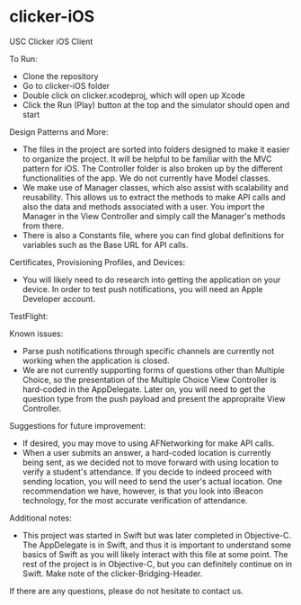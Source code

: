 # clicker-iOS
USC Clicker iOS Client

To Run:
- Clone the repository
- Go to clicker-iOS folder
- Double click on clicker.xcodeproj, which will open up Xcode
- Click the Run (Play) button at the top and the simulator should open and start

Design Patterns and More:
- The files in the project are sorted into folders designed to make it easier to organize the project. It will be helpful to be familiar with the MVC pattern for iOS. The Controller folder is also broken up by the different functionalities of the app. We do not currently have Model classes.
- We make use of Manager classes, which also assist with scalability and reusability. This allows us to extract the methods to make API calls and also the data and methods associated with a user. You import the Manager in the View Controller and simply call the Manager's methods from there.
- There is also a Constants file, where you can find global definitions for variables such as the Base URL for API calls.

Certificates, Provisioning Profiles, and Devices:
- You will likely need to do research into getting the application on your device. In order to test push notifications, you will need an Apple Developer account.

TestFlight:

Known issues:
- Parse push notifications through specific channels are currently not working when the application is closed.
- We are not currently supporting forms of questions other than Multiple Choice, so the presentation of the Multiple Choice View Controller is hard-coded in the AppDelegate. Later on, you will need to get the question type from the push payload and present the appropraite View Controller.

Suggestions for future improvement:
- If desired, you may move to using AFNetworking for make API calls.
- When a user submits an answer, a hard-coded location is currently being sent, as we decided not to move forward with using location to verify a student's attendance. If you decide to indeed proceed with sending location, you will need to send the user's actual location. One recommendation we have, however, is that you look into iBeacon technology, for the most accurate verification of attendance.

Additional notes:
- This project was started in Swift but was later completed in Objective-C. The AppDelegate is in Swift, and thus it is important to understand some basics of Swift as you will likely interact with this file at some point. The rest of the project is in Objective-C, but you can definitely continue on in Swift. Make note of the clicker-Bridging-Header.

If there are any questions, please do not hesitate to contact us. 



